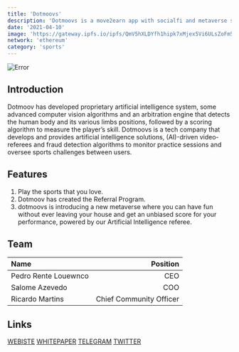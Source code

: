 ```yaml
---
title: 'Dotmoovs'
description: 'Dotmoovs is a move2earn app with socialfi and metaverse sports games'
date: '2021-04-10'
image: 'https://gateway.ipfs.io/ipfs/QmV5hXLDYfh1hipk7xMjex5Vi6ULsZoFm5KJHSVUxqjLbj'
network: 'ethereum'
category: 'sports'
---
```


![Error](https://gateway.ipfs.io/ipfs/QmPpbx3xAhbZieGz4qUszjuLizHQBQGL8HcyyVQTPMiWK7)

## Introduction
Dotmoov has developed proprietary artificial intelligence system, some advanced computer vision algorithms and an arbitration engine that detects the human body and its various limbs positions, followed by a scoring algorithm to measure the player’s skill. Dotmoovs is a tech company that develops and provides artificial intelligence solutions, (AI)-driven video-referees and fraud detection algorithms to monitor practice sessions and oversee sports challenges between users.


## Features
1. Play the sports that you love.
2. Dotmoov has created the Referral Program.
3. dotmoovs is introducing a new metaverse where you can have fun without ever leaving your house and get an unbiased score for your performance, powered by our Artificial Intelligence referee.


## Team

| Name  |  Position |
|:---|---:|
|Pedro Rente Louewnco  | CEO |
|Salome Azevedo | COO |
|Ricardo Martins | Chief Community Officer|

## Links

[WEBISTE](https://www.dotmoovs.com/)
[WHITEPAPER](https://docsend.com/view/pjamgzxazgmbwt24)
[TELEGRAM](https://t.me/dotmoovs)
[TWITTER](https://twitter.com/dotmoovs)